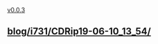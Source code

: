 [v0.0.3](https://github.com/littleflute/bleb1/edit/master/README.md)

## [blog/i731/CDRip19-06-10_13_54/](blog/i731/CDRip19-06-10_13_54/)
